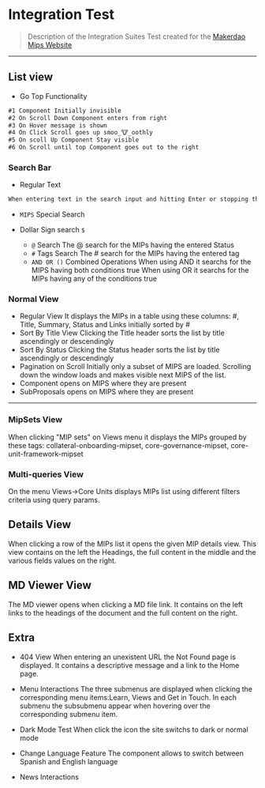 # Integration Test

> Description of the Integration Suites Test created for the [Makerdao Mips Website](https://mips.makerdao.com/)

---

## List view

* Go Top Functionality

```md
#1 Component Initially invisible
#2 On Scroll Down Component enters from right
#3 On Hover message is shown
#4 On Click Scroll goes up smoo_🐮_oothly
#5 On scoll Up Component Stay visible
#6 On Scroll until top Component goes out to the right
```

### Search Bar

* Regular Text

```md
When entering text in the search input and hitting Enter or stopping the typing it searchs and displays the MIPs containing the search text in the title or the summary.

```

* `MIPS` Special Search
* Dollar Sign search `$`

  * `@` Search
  The @ search for the MIPs having the entered Status
  * `#` Tags Search
  The # search for the MIPs having the entered tag
  * `AND OR ()` Combined Operations
  When using AND it searchs for the MIPS having both conditions true
  When using OR it searchs for the MIPs having any of the conditions true

### Normal View

* Regular View It displays the MIPs in a table using these columns: #, Title, Summary, Status and Links initially sorted by #
* Sort By Title View Clicking the Title header sorts the list by title ascendingly or descendingly
* Sort By Status Clicking the Status header sorts the list by title ascendingly or descendingly
* Pagination on Scroll Initially only a subset of MIPS are loaded. Scrolling down the window loads and makes visible next MIPS of the list.
* Component opens on MIPS where they are present
* SubProposals opens on MIPS where they are present

---

### MipSets View
When clicking "MIP sets" on Views menu it displays the MIPs grouped by these tags: collateral-onboarding-mipset, core-governance-mipset, core-unit-framework-mipset

### Multi-queries View
On the menu Views->Core Units displays MIPs list using different filters criteria using query params.

## Details View
When clicking a row of the MIPs list it opens the given MIP details view. This view contains on the left the Headings, the full content in the middle and the various fields values on the right.

## MD Viewer View

The MD viewer opens when clicking a MD file link. It contains on the left links to the headings of the document and the full content on the right.
## Extra

* 404 View
  When entering an unexistent URL the Not Found page is displayed. It contains a descriptive message and a link to the Home page.

* Menu Interactions
  The three submenus are displayed when clicking the corresponding menu items:Learn, Views and Get in Touch. In each submenu the subsubmenu appear when hovering over the corresponding submenu item.

* Dark Mode Test
When click the icon the site switchs to dark or normal mode
* Change Language Feature
The component allows to switch between Spanish and English language
* News Interactions
